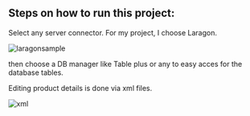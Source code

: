 ## Steps on how to run this project:

Select any server connector. 
For my project, I choose Laragon.

![laragonsample](https://github.com/centmarde/RemoteMethodInvocation-Laravel/assets/159101935/e58be743-e290-458c-ab72-332cc4a33cd1)


then choose a DB manager like Table plus or any to easy acces for the database tables.


Editing product details is done via xml files.

![xml](https://github.com/centmarde/RemoteMethodInvocation-Laravel/assets/159101935/35148bb0-03a6-4657-a90a-7d5632cd1063)

